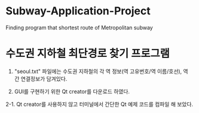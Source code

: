 # Subway-Application-Project
Finding program that shortest route of Metropolitan subway

# 수도권 지하철 최단경로 찾기 프로그램

1. "seoul.txt" 파일에는 수도권 지하철의 각 역 정보(역 고유번호/역 이름/호선), 역 간 연결정보가 담겨있다.

2. GUI를 구현하기 위한 Qt creator를 다운로드 하였다.

2-1. Qt creator를 사용하지 않고 터미널에서 간단한 Qt 예제 코드를 컴파일 해 보았다.
